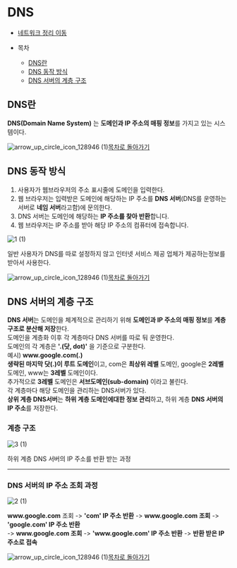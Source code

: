 <!---다함--->
# DNS

* [네트워크 정리 이동](https://github.com/Hasegos/Study_CS/tree/master/Computer%20Science/NetWork)

* 목차
    * [DNS란](#dns란)
    * [DNS 동작 방식](#dns-동작-방식)
    * [DNS 서버의 계층 구조](#dns-서버의-계층-구조)    


<!---목차 1--->
## DNS란

**DNS(Domain Name System)** 는 **도메인과 IP 주소의 매핑 정보**를 가지고 있는 시스템이다.  

![arrow_up_circle_icon_128946 (1)](https://github.com/Hasegos/Study_CS/assets/93961708/56bc983f-ea61-48fc-b733-fb8118b3aad5)[목차로 돌아가기](#dns)

<!---목차 2--->
## DNS 동작 방식

1. 사용자가 웹브라우저의 주소 표시줄에 도메인을 입력한다.    
2. 웹 브라우저는 입력받은 도메인에 해당하는 IP 주소를 **DNS 서버**(DNS를 운영하는 서버로 **네임 서버**라고함)에 문의한다.  
3. DNS 서버는 도메인에 해당하는 **IP 주소를 찾아 반환**합니다.  
4. 웹 브라우저는 IP 주소를 받아 해당 IP 주소의 컴퓨터에 접속합니다.

![1 (1)](https://github.com/Hasegos/Study_CS/assets/93961708/ad7ccec3-b403-44cc-849a-28b220bdbb43)  

일반 사용자가 DNS를 따로 설정하지 않고 인터넷 서비스 제공 업체가 제공하는정보를 받아서 사용한다.  

![arrow_up_circle_icon_128946 (1)](https://github.com/Hasegos/Study_CS/assets/93961708/56bc983f-ea61-48fc-b733-fb8118b3aad5)[목차로 돌아가기](#dns)

<!---목차 3--->
## DNS 서버의 계층 구조  

**DNS 서버**는 도메인을 체계적으로 관리하기 위해 **도메인과 IP 주소의 매핑 정보**를 **계층 구조로 분산해 저장**한다.  
도메인을 계층화 이후 각 계층마다 DNS 서버를 따로 둬 운영한다.  
도메인의 각 계층은 **'.(닷, dot)'** 을 기준으로 구분한다.  
예시) **www<hi>.google.com(.)**    
**생략된 마지막 닷(.)이 루트 도메인**이고, com은 **최상위 레벨** 도메인, google은 **2레벨** 도메인, www는 **3레벨** 도메인이다.   
추가적으로 **3레벨** 도메인은 **서브도메인(sub-domain)** 이라고 불린다.    
각 계층마다 해당 도메인을 관리하는 DNS서버가 있다.  
**상위 계층 DNS서버**는 **하위 계층 도메인에대한 정보 관리**하고, 하위 계층 **DNS 서버의 IP 주소**를 저장한다.

### **계층 구조**

![3 (1)](https://github.com/Hasegos/Study_CS/assets/93961708/e20171f2-3351-46c6-bec6-c7d4c055fe42)

하위 계층 DNS 서버의 IP 주소를 반환 받는 과정

---

### **DNS 서버의 IP 주소 조회 과정**

![2 (1)](https://github.com/Hasegos/Study_CS/assets/93961708/a39181f0-05d3-495e-a4e5-ae39ebc94e81)

**www<hi>.google.com** 조회 -> **'com' IP 주소 반환** -> **www<hi>.google.com 조회** -> **'google.com' IP 주소 반환**  
-> **www<hi>.google.com 조회** -> **'www<hi>.google.com' IP 주소 반환** -> **반환 받은 IP 주소로 접속**

![arrow_up_circle_icon_128946 (1)](https://github.com/Hasegos/Study_CS/assets/93961708/56bc983f-ea61-48fc-b733-fb8118b3aad5)[목차로 돌아가기](#dns)